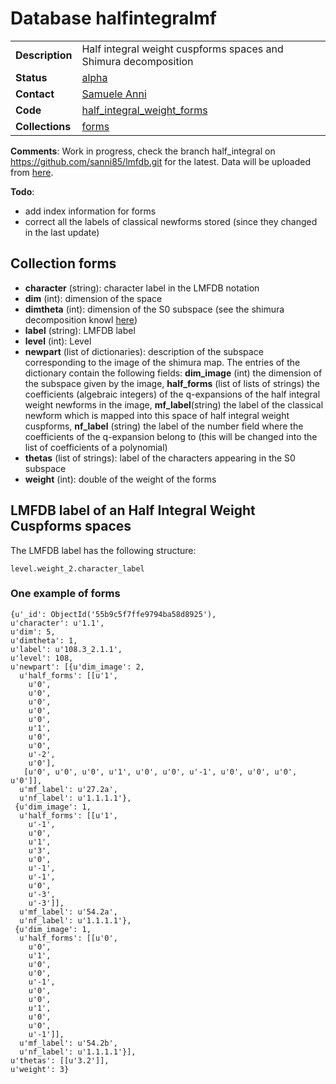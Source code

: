 # Database halfintegralmf

|||
|---|---|
|**Description**|Half integral weight cuspforms spaces and Shimura decomposition|
|**Status**|[alpha](http://beta.lmfdb.org/ModularForm/GL2/Q/holomorphic/half/)|
|**Contact**|[Samuele Anni](https://github.com/sanni85)|
|**Code**|[half_integral_weight_forms](https://github.com/LMFDB/lmfdb/tree/master/lmfdb/half_integral_weight_forms)|
|**Collections**|[forms](http://beta.lmfdb.org/api/halfintegralmf/forms)|

**Comments**:  Work in progress, check the branch half_integral on https://github.com/sanni85/lmfdb.git for the latest.  Data will be uploaded from [here](https://github.com/sanni85/half_integral_mf).

**Todo**:
* add index information for forms
* correct all the labels of classical newforms stored (since they changed in the last update)

## Collection forms

* **character** (string): character label in the LMFDB notation
* **dim** (int): dimension of the space
* **dimtheta** (int): dimension of the S0 subspace (see the shimura decomposition knowl [here](http://beta.lmfdb.org/knowledge/show/mf.half_integral_weight.shimura_decomposition))
* **label** (string): LMFDB label
* **level** (int): Level
* **newpart** (list of dictionaries): description of the subspace corresponding to the image of the shimura map. The entries of the dictionary contain the following fields: **dim_image** (int) the dimension of the subspace given by the image, **half_forms** (list of lists of strings) the coefficients (algebraic integers) of the q-expansions of the half integral weight newforms in the image, **mf_label**(string) the label of the classical newform which is mapped into this space of half integral weight cuspforms, **nf_label** (string) the label of the number field where the coefficients of the q-expansion belong to (this will be changed into the list of coefficients of a polynomial)
* **thetas** (list of strings): label of the characters appearing in the S0 subspace
* **weight** (int): double of the weight of the forms
 

## LMFDB label of an Half Integral Weight Cuspforms spaces

The LMFDB label has the following structure:

    level.weight_2.character_label


 ### One example of forms
 
 ```
{u'_id': ObjectId('55b9c5f7ffe9794ba58d8925'),
 u'character': u'1.1',
 u'dim': 5,
 u'dimtheta': 1,
 u'label': u'108.3_2.1.1',
 u'level': 108,
 u'newpart': [{u'dim_image': 2,
   u'half_forms': [[u'1',
     u'0',
     u'0',
     u'0',
     u'0',
     u'0',
     u'1',
     u'0',
     u'0',
     u'-2',
     u'0'],
    [u'0', u'0', u'0', u'1', u'0', u'0', u'-1', u'0', u'0', u'0', u'0']],
   u'mf_label': u'27.2a',
   u'nf_label': u'1.1.1.1'},
  {u'dim_image': 1,
   u'half_forms': [[u'1',
     u'-1',
     u'0',
     u'1',
     u'3',
     u'0',
     u'-1',
     u'-1',
     u'0',
     u'-3',
     u'-3']],
   u'mf_label': u'54.2a',
   u'nf_label': u'1.1.1.1'},
  {u'dim_image': 1,
   u'half_forms': [[u'0',
     u'0',
     u'1',
     u'0',
     u'0',
     u'-1',
     u'0',
     u'0',
     u'1',
     u'0',
     u'0',
     u'-1']],
   u'mf_label': u'54.2b',
   u'nf_label': u'1.1.1.1'}],
 u'thetas': [[u'3.2']],
 u'weight': 3}
 ```
